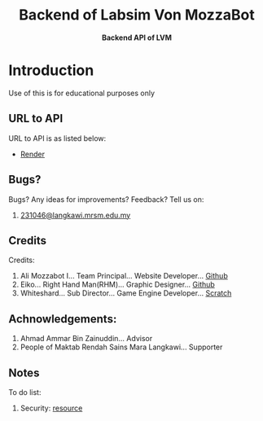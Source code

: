 <h1 align="center">Backend of Labsim Von MozzaBot</h1>

<div align="center">
  <strong>Backend API of LVM</strong>
</div>


# Introduction
Use of this is for educational purposes only

## URL to API
URL to API is as listed below:
- [Render](https://lvm-backend-j0ws.onrender.com)

## Bugs?
Bugs? Any ideas for improvements? Feedback?
Tell us on:
1. 231046@langkawi.mrsm.edu.my

## Credits
Credits:
1. Ali Mozzabot I... Team Principal...            Website Developer...      [Github](https://github.com/RaspberryPiNArduinoUser)
2. Eiko...             Right Hand Man(RHM)...     Graphic Designer...       [Github](https://github.com/zhafryanir)
3. Whiteshard...       Sub Director...            Game Engine Developer...  [Scratch](https://scratch.mit.edu/users/extwoiskindasus/)

## Achnowledgements:
1. Ahmad Ammar Bin Zainuddin...                      Advisor
2. People of Maktab Rendah Sains Mara Langkawi...    Supporter

## Notes

To do list:
1. Security: [resource](https://www.youtube.com/watch?v=FsB_nRGdeLs)